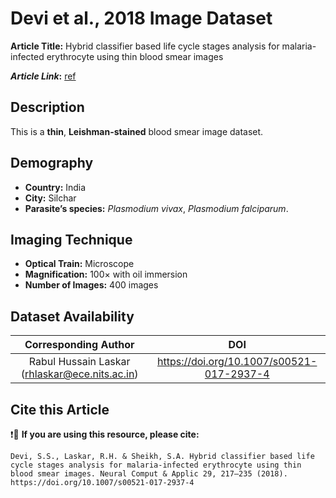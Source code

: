 # **Devi et al., 2018 Image Dataset**  
**Article Title:** Hybrid classifier based life cycle stages analysis for malaria-infected erythrocyte using thin blood smear images

**_Article Link_:** [ref](https://link.springer.com/article/10.1007/s00521-017-2937-4)


## **Description**
This is a **thin**, **Leishman-stained** blood smear image dataset. 


## **Demography**
+ **Country:** India
+ **City:** Silchar
+ **Parasite’s species:** _Plasmodium vivax_, _Plasmodium falciparum_.


## **Imaging Technique**
+ **Optical Train:** Microscope
+ **Magnification:** 100× with oil immersion
+ **Number of Images:** 400 images

## **Dataset Availability**

|**Corresponding Author**|**DOI**|
|:---:|:---:|
| Rabul Hussain Laskar (rhlaskar@ece.nits.ac.in)|https://doi.org/10.1007/s00521-017-2937-4|


## **Cite this Article**

❗🛑 **If you are using this resource, please cite:** 

```
Devi, S.S., Laskar, R.H. & Sheikh, S.A. Hybrid classifier based life cycle stages analysis for malaria-infected erythrocyte using thin blood smear images. Neural Comput & Applic 29, 217–235 (2018). https://doi.org/10.1007/s00521-017-2937-4
```

